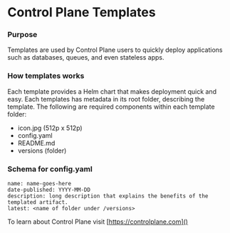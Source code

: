 # Control Plane Templates

### Purpose
Templates are used by Control Plane users to quickly deploy applications such as databases, queues, and even stateless apps.

### How templates works
Each template provides a Helm chart that makes deployment quick and easy. Each templates has metadata in its root folder, describing the template. The following are required components within each template folder:

- icon.jpg (512p x 512p)
- config.yaml
- README.md
- versions (folder)
  
### Schema for config.yaml


    name: name-goes-here
    date-published: YYYY-MM-DD
    description: long description that explains the benefits of the templated artifact.
    latest: <name of folder under /versions>
    


To learn about Control Plane visit [https://controlplane.com]()

